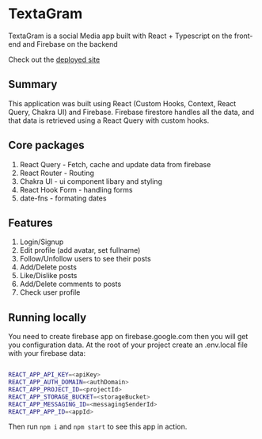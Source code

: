 # TextaGram

TextaGram is a social Media app built with React + Typescript on the front-end and Firebase on the backend

Check out the [deployed site](https://fir-react-image.firebaseapp.com/)

## Summary

This application was built using React (Custom Hooks, Context, React Query, Chakra UI) and Firebase. Firebase firestore handles all the data, and that data is retrieved using a React Query with custom hooks.


## Core packages

1. React Query - Fetch, cache and update data from firebase
2. React Router - Routing
3. Chakra UI - ui component libary and styling
4. React Hook Form - handling forms
5. date-fns - formating dates

## Features

1. Login/Signup
2. Edit profile (add avatar, set fullname)
3. Follow/Unfollow users to see their posts
4. Add/Delete posts
5. Like/Dislike posts
6. Add/Delete comments to posts
7. Check user profile

## Running locally

You need to create firebase app on firebase.google.com then you will get you configuration data.
At the root of your project create an .env.local file with your firebase data:

```bash

REACT_APP_API_KEY=<apiKey>
REACT_APP_AUTH_DOMAIN=<authDomain>
REACT_APP_PROJECT_ID=<projectId>
REACT_APP_STORAGE_BUCKET=<storageBucket>
REACT_APP_MESSAGING_ID=<messagingSenderId>
REACT_APP_APP_ID=<appId>
```

Then run <code>npm i</code> and <code>npm start</code> to see this app in action.
